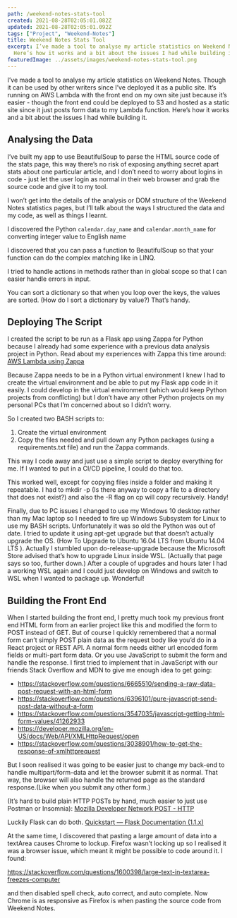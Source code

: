 ```yaml
---
path: /weekend-notes-stats-tool
created: 2021-08-28T02:05:01.082Z
updated: 2021-08-28T02:05:01.092Z
tags: ["Project", "Weekend-Notes"]
title: Weekend Notes Stats Tool
excerpt: I’ve made a tool to analyse my article statistics on Weekend Notes.
  Here’s how it works and a bit about the issues I had while building it.
featuredImage: ../assets/images/weekend-notes-stats-tool.png
---
```

I’ve made a tool to analyse my article statistics on Weekend Notes. Though it can be used by other writers since I’ve deployed it as a public site. It’s running on AWS Lambda with the front end on my own site just because it’s easier - though the front end could be deployed to S3 and hosted as a static site since it just posts form data to my Lambda function. Here’s how it works and a bit about the issues I had while building it.

## Analysing the Data

I’ve built my app to use BeautifulSoup to parse the HTML source code of the stats page, this way there’s no risk of exposing anything secret apart stats about one particular article, and I don’t need to worry about logins in code - just let the user login as normal in their web browser and grab the source code and give it to my tool.

I won’t get into the details of the analysis or DOM structure of the Weekend Notes statistics pages, but I’ll talk about the ways I structured the data and my code, as well as things I learnt.

I discovered the Python `calendar.day_name` and `calendar.month_name` for converting integer value to English name

I discovered that you can pass a function to BeautifulSoup so that your function can do the complex matching like in LINQ.

I tried to handle actions in methods rather than in global scope so that I can easier handle errors in input.

You can sort a dictionary so that when you loop over the keys, the values are sorted. (How do I sort a dictionary by value?) That’s handy. 

## Deploying The Script

I created the script to be run as a Flask app using Zappa for Python because I already had some experience with a previous data analysis project in Python. Read about my experiences with Zappa this time around: [AWS Lambda using Zappa](/aws-lambda-and-zappa)

Because Zappa needs to be in a Python virtual environment I knew I had to create the virtual environment and be able to put my Flask app code in it easily. I could develop in the virtual environment (which would keep Python projects from conflicting) but I don’t have any other Python projects on my personal PCs  that I’m concerned about so I didn’t worry. 

So I created two BASH scripts to:

1. Create the virtual environment
2. Copy the files needed and pull down any Python packages (using a requirements.txt file) and run the Zappa commands.

This way I code away and just use a simple script to deploy everything for me. If I wanted to put in a CI/CD pipeline, I could do that too. 

This worked well, except for copying files inside a folder and making it repeatable. I had to mkdir -p (Is there anyway to copy a file to a directory that does not exist?) and also the -R flag on cp will copy recursively. Handy!

Finally, due to PC issues I changed to use my Windows 10 desktop rather than my Mac laptop so I needed to fire up Windows Subsystem for Linux to use my BASH scripts. Unfortunately it was so old the Python was out of date. I tried to update it using apt-get upgrade but that doesn’t actually upgrade the OS. (How To Upgrade to Ubuntu 16.04 LTS from Ubuntu 14.04 LTS ). Actually I stumbled upon do-release-upgrade because the Microsoft Store advised that’s how to upgrade Linux inside WSL. (Actually that page says so too, further down.) After a couple of upgrades and hours later I had a working WSL again and I could just develop on Windows and switch to WSL when I wanted to package up. Wonderful!

## Building the Front End

When I started building the front end, I pretty much took my previous front end HTML form from an earlier project like this and modified the form to POST instead of GET. But of course I quickly remembered that a normal form can’t simply POST plain data as the request body like you’d do in a React project or REST API. A normal form needs either url encoded form fields or multi-part form data. Or you use JavaScript to submit the form and handle the response. I first tried to implement that in JavaScript with our friends Stack Overflow and MDN to give me enough idea to get going:

* https://stackoverflow.com/questions/6665510/sending-a-raw-data-post-request-with-an-html-form
* https://stackoverflow.com/questions/6396101/pure-javascript-send-post-data-without-a-form 
* https://stackoverflow.com/questions/3547035/javascript-getting-html-form-values/41262933 
* https://developer.mozilla.org/en-US/docs/Web/API/XMLHttpRequest/open 
* https://stackoverflow.com/questions/3038901/how-to-get-the-response-of-xmlhttprequest 

But I soon realised it was going to be easier just to change my back-end to handle multipart/form-data and let the browser submit it as normal. That way, the browser will also handle the returned page as the standard response.(Like when you submit any other form.)

(It’s hard to build plain HTTP POSTs by hand, much easier to just use Postman or Insomnia): [Mozilla Developer Network POST - HTTP ](https://developer.mozilla.org/en-US/docs/Web/HTTP/Methods/POST)

Luckily Flask can do both. [Quickstart — Flask Documentation (1.1.x) ](https://developer.mozilla.org/en-US/docs/Web/HTTP/Methods/POST)

At the same time, I discovered that pasting a large amount of data into a textArea causes Chrome to lockup. Firefox wasn’t locking up so I realised it was a browser issue, which meant it might be possible to code around it. I found:

https://stackoverflow.com/questions/1600398/large-text-in-textarea-freezes-computer 

and then disabled spell check, auto correct, and auto complete. Now Chrome is as responsive as Firefox is when pasting the source code from Weekend Notes.